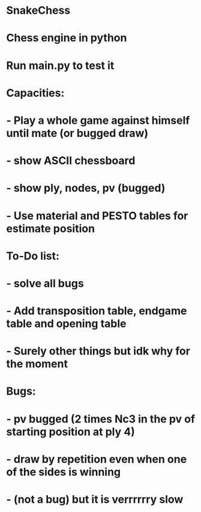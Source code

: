 # SnakeChess
# Chess engine in python
# Run main.py to test it

# Capacities:
# - Play a whole game against himself until mate (or bugged draw)
# - show ASCII chessboard
# - show ply, nodes, pv (bugged)
# - Use material and PESTO tables for estimate position

# To-Do list:
# - solve all bugs
# - Add transposition table, endgame table and opening table
# - Surely other things but idk why for the moment

# Bugs:
# - pv bugged (2 times Nc3 in the pv of starting position at ply 4)
# - draw by repetition even when one of the sides is winning
# - (not a bug) but it is verrrrrry slow
